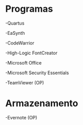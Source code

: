 Programas
=========
-Quartus

-EaSynth

-CodeWarrior

-High-Logic FontCreator

-Microsoft Office

-Microsoft Security Essentials

-TeamViewer (OP)

Armazenamento
=========
-Evernote (OP)
